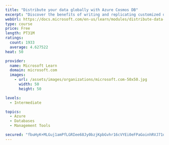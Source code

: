 ```yaml
---
title: "Distribute your data globally with Azure Cosmos DB"
excerpt: "Discover the benefits of writing and replicating customized data to regions around the world with Azure Cosmos DB global distribution."
webUrl: https://docs.microsoft.com/en-us/learn/modules/distribute-data-globally-with-cosmos-db/
type: course
price: Free
length: PT31M
ratings:
  count: 1933
  average: 4.627522
heat: 50

provider:
  name: Microsoft Learn
  domain: microsoft.com
  images:
    - url: /assets/images/organizations/microsoft.com-50x50.jpg
      width: 50
      height: 50

levels:
  - Intermediate

topics:
  - Azure
  - Databases
  - Management Tools

secured: "fbuHyK+MLGuj1amPfLGRIee68Jy0bzjKpbGvhr16cVYEi0eFPaGoinhRVJ71dmtASoNpHg2YDPVMhBmZrIiobhswhEs1KaexlDVCk0h39xPnXaGImjjaGCTWuWq55jwkD2kR9fMv1TCNoEYUG7pl0VSmq2MwGtU2hQBgm6g+nL89qh0zMBCr6bWO+4QW0QEUbtR0iGYrdrBPy+WQFI90HxoKVrwcr8VcHwyE5/ppF7LDSjQpyb3BcVK3iwJWAo4iDimQrEYZLmiatHsuuOKUrX5obmwjCo8M7QU4BDUXO2L4q2L1WuHX3vD29GYM+rBqUSjND9o0E0Zoo4A1UIibE1k83oDVaGmn+fEzFmJl2B+QUDXGs8re5IfUYzutbnKKWkd2dCM4Rqerb3iAxTur2MMMEuSyEmxgjpQXY4OhvWU=;LYGnUsOkgBttju4MqODxOg=="
---
```


